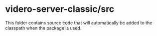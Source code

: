 # videro-server-classic/src

This folder contains source code that will automatically be added to the classpath when
the package is used.
